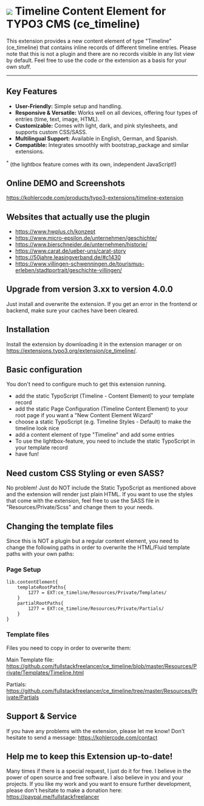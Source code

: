 # ![](https://github.com/fullstackfreelancer/ce_timeline/blob/master/ext_icon.png?raw=true) Timeline Content Element for TYPO3 CMS (ce_timeline)

This extension provides a new content element of type "Timeline" (ce_timeline) that contains inline records of different timeline entries. Please note that this is not a plugin and there are no records visible in any list view by default. Feel free to use the code or the extension as a basis for your own stuff.

<hr>

## Key Features
- **User-Friendly:** Simple setup and handling.
- **Responsive & Versatile:** Works well on all devices, offering four types of entries (time, text, image, HTML).
- **Customizable:** Comes with light, dark, and pink stylesheets, and supports custom CSS/SASS.
- **Multilingual Support:** Available in English, German, and Spanish.
- **Compatible:** Integrates smoothly with bootstrap_package and similar extensions.


<sup>*</sup> (the lightbox feature comes with its own, independent JavaScript!)

## Online DEMO and Screenshots
https://kohlercode.com/products/typo3-extensions/timeline-extension

## Websites that actually use the plugin
- https://www.hwplus.ch/konzept
- https://www.micro-epsilon.de/unternehmen/geschichte/
- https://www.bierschneider.de/unternehmen/historie/
- https://www.carat.de/ueber-uns/carat-story
- https://50jahre.leasingverband.de/#c1430
- https://www.villingen-schwenningen.de/tourismus-erleben/stadtportrait/geschichte-villingen/

## Upgrade from version 3.xx to version 4.0.0
Just install and overwrite the extension. If you get an error in the frontend or backend, make sure your caches have been cleared.

## Installation
Install the extension by downloading it in the extension manager or on https://extensions.typo3.org/extension/ce_timeline/.

## Basic configuration
You don't need to configure much to get this extension running.

- add the static TypoScript (Timeline - Content Element) to your template record
- add the static Page Configuration (Timeline Content Element) to your root page if you want a "New Content Element Wizard"
- choose a static TypoScript (e.g. Timeline Styles - Default) to make the timeline look nice
- add a content element of type "Timeline" and add some entries
- To use the lightbox-feature, you need to include the static TypoScript in your template record
- have fun!

## Need custom CSS Styling or even SASS?

No problem! Just do NOT include the Static TypoScript as mentioned above and the extension will render just plain HTML. If you want to use the styles that come with the extension, feel free to use the SASS file in "Resources/Private/Scss" and change them to your needs.

## Changing the template files

Since this is NOT a plugin but a regular content element, you need to change the following paths in order to overwrite the HTML/Fluid template paths with your own paths:

### Page Setup

```
lib.contentElement{
    templateRootPaths{
        1277 = EXT:ce_timeline/Resources/Private/Templates/
    }
    partialRootPaths{
        1277 = EXT:ce_timeline/Resources/Private/Partials/
    }
}
```

### Template files

Files you need to copy in order to overwrite them:

Main Template file:
https://github.com/fullstackfreelancer/ce_timeline/blob/master/Resources/Private/Templates/Timeline.html

Partials:
https://github.com/fullstackfreelancer/ce_timeline/tree/master/Resources/Private/Partials

## Support & Service

If you have any problems with the extension, please let me know! Don't hesitate to send a message: https://kohlercode.com/contact

## Help me to keep this Extension up-to-date!

Many times if there is a special request, I just do it for free. I believe in the power of open source and free software. I also believe in you and your projects. If you like my work and you want to ensure further development, please don't hesitate to make a donation here: https://paypal.me/fullstackfreelancer
